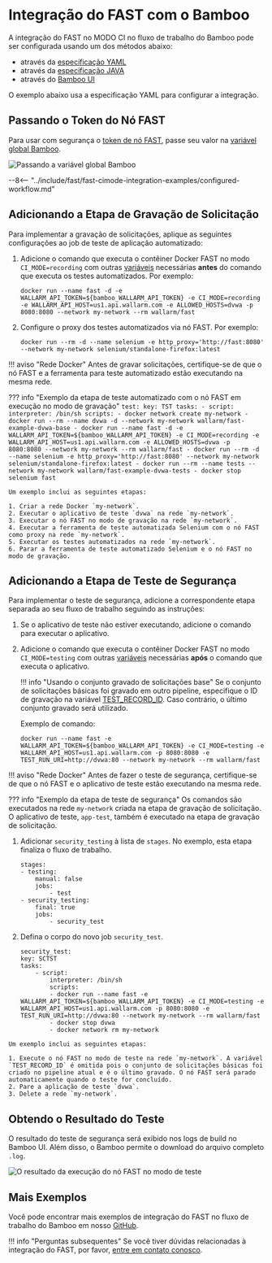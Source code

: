 # Integração do FAST com o Bamboo

A integração do FAST no MODO CI no fluxo de trabalho do Bamboo pode ser configurada usando um dos métodos abaixo:

* através da [especificação YAML](https://confluence.atlassian.com/bamboo/bamboo-yaml-specs-938844479.html)
* através da [especificação JAVA](https://confluence.atlassian.com/bamboo/bamboo-java-specs-941616821.html)
* através do [Bamboo UI](https://confluence.atlassian.com/bamboo/jobs-and-tasks-289277035.html)

O exemplo abaixo usa a especificação YAML para configurar a integração.

## Passando o Token do Nó FAST

Para usar com segurança o [token de nó FAST](../../operations/create-node.md), passe seu valor na [variável global Bamboo](https://confluence.atlassian.com/bamboo/defining-global-variables-289277112.html).

![Passando a variável global Bamboo](../../../images/fast/poc/common/examples/bamboo-cimode/bamboo-env-var-example.png)

--8<-- "../include/fast/fast-cimode-integration-examples/configured-workflow.md"

## Adicionando a Etapa de Gravação de Solicitação

Para implementar a gravação de solicitações, aplique as seguintes configurações ao job de teste de aplicação automatizado:

1. Adicione o comando que executa o contêiner Docker FAST no modo `CI_MODE=recording` com outras [variáveis](../ci-mode-recording.md#environment-variables-in-recording-mode) necessárias __antes__ do comando que executa os testes automatizados. Por exemplo:

    ```
    docker run --name fast -d -e WALLARM_API_TOKEN=${bamboo_WALLARM_API_TOKEN} -e CI_MODE=recording -e WALLARM_API_HOST=us1.api.wallarm.com -e ALLOWED_HOSTS=dvwa -p 8080:8080 --network my-network --rm wallarm/fast
    ```

2. Configure o proxy dos testes automatizados via nó FAST. Por exemplo:

    ```
    docker run --rm -d --name selenium -e http_proxy='http://fast:8080' --network my-network selenium/standalone-firefox:latest
    ```

!!! aviso "Rede Docker"
    Antes de gravar solicitações, certifique-se de que o nó FAST e a ferramenta para teste automatizado estão executando na mesma rede.

??? info "Exemplo da etapa de teste automatizado com o nó FAST em execução no modo de gravação"
    ```
    test:
    key: TST
    tasks:
        - script:
            interpreter: /bin/sh
            scripts:
            - docker network create my-network
            - docker run --rm --name dvwa -d --network my-network wallarm/fast-example-dvwa-base
            - docker run --name fast -d -e WALLARM_API_TOKEN=${bamboo_WALLARM_API_TOKEN} -e CI_MODE=recording -e WALLARM_API_HOST=us1.api.wallarm.com -e ALLOWED_HOSTS=dvwa -p 8080:8080 --network my-network --rm wallarm/fast
            - docker run --rm -d --name selenium -e http_proxy='http://fast:8080' --network my-network selenium/standalone-firefox:latest
            - docker run --rm --name tests --network my-network wallarm/fast-example-dvwa-tests
            - docker stop selenium fast
    ```

    Um exemplo inclui as seguintes etapas:

    1. Criar a rede Docker `my-network`.
    2. Executar o aplicativo de teste `dvwa` na rede `my-network`.
    3. Executar o nó FAST no modo de gravação na rede `my-network`.
    4. Executar a ferramenta de teste automatizada Selenium com o nó FAST como proxy na rede `my-network`.
    5. Executar os testes automatizados na rede `my-network`.
    6. Parar a ferramenta de teste automatizado Selenium e o nó FAST no modo de gravação.

## Adicionando a Etapa de Teste de Segurança

Para implementar o teste de segurança, adicione a correspondente etapa separada ao seu fluxo de trabalho seguindo as instruções:

1. Se o aplicativo de teste não estiver executando, adicione o comando para executar o aplicativo.
2. Adicione o comando que executa o contêiner Docker FAST no modo `CI_MODE=testing` com outras [variáveis](../ci-mode-testing.md#environment-variables-in-testing-mode) necessárias __após__ o comando que executa o aplicativo.

    !!! info "Usando o conjunto gravado de solicitações base"
        Se o conjunto de solicitações básicas foi gravado em outro pipeline, especifique o ID de gravação na variável [TEST_RECORD_ID](../ci-mode-testing.md#environment-variables-in-testing-mode). Caso contrário, o último conjunto gravado será utilizado.

    Exemplo de comando:

    ```
    docker run --name fast -e WALLARM_API_TOKEN=${bamboo_WALLARM_API_TOKEN} -e CI_MODE=testing -e WALLARM_API_HOST=us1.api.wallarm.com -p 8080:8080 -e TEST_RUN_URI=http://dvwa:80 --network my-network --rm wallarm/fast
    ```

!!! aviso "Rede Docker"
    Antes de fazer o teste de segurança, certifique-se de que o nó FAST e o aplicativo de teste estão executando na mesma rede.

??? info "Exemplo da etapa de teste de segurança"
    Os comandos são executados na rede `my-network` criada na etapa de gravação de solicitação. O aplicativo de teste, `app-test`, também é executado na etapa de gravação de solicitação.

   1. Adicionar `security_testing` à lista de `stages`. No exemplo, esta etapa finaliza o fluxo de trabalho.

        ```
        stages:
        - testing:
            manual: false
            jobs:
                - test
        - security_testing:
            final: true
            jobs:
                - security_test
        ```

   2. Defina o corpo do novo job `security_test`.

        ```
        security_test:
        key: SCTST
        tasks:
            - script:
                interpreter: /bin/sh
                scripts:
                - docker run --name fast -e WALLARM_API_TOKEN=${bamboo_WALLARM_API_TOKEN} -e CI_MODE=testing -e WALLARM_API_HOST=us1.api.wallarm.com -p 8080:8080 -e TEST_RUN_URI=http://dvwa:80 --network my-network --rm wallarm/fast 
                - docker stop dvwa
                - docker network rm my-network
        ```

    Um exemplo inclui as seguintes etapas:

    1. Execute o nó FAST no modo de teste na rede `my-network`. A variável `TEST_RECORD_ID` é omitida pois o conjunto de solicitações básicas foi criado no pipeline atual e é o último gravado. O nó FAST será parado automaticamente quando o teste for concluído.
    2. Pare a aplicação de teste `dvwa`.
    3. Delete a rede `my-network`.

## Obtendo o Resultado do Teste

O resultado do teste de segurança será exibido nos logs de build no Bamboo UI. Além disso, o Bamboo permite o download do arquivo completo `.log`.

![O resultado da execução do nó FAST no modo de teste](../../../images/fast/poc/common/examples/bamboo-cimode/bamboo-ci-example.png)

## Mais Exemplos

Você pode encontrar mais exemplos de integração do FAST no fluxo de trabalho do Bamboo em nosso [GitHub](https://github.com/wallarm/fast-examples).

!!! info "Perguntas subsequentes"
    Se você tiver dúvidas relacionadas à integração do FAST, por favor, [entre em contato conosco](mailto:support@wallarm.com).